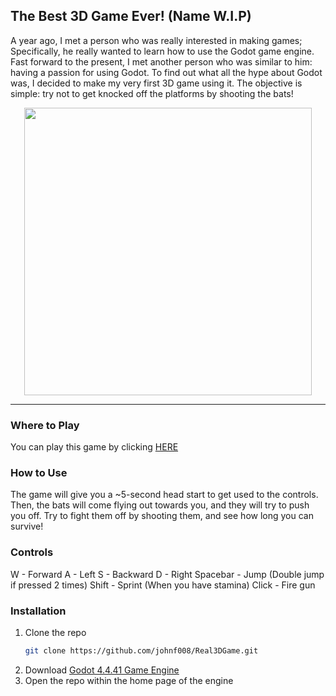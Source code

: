 ## The Best 3D Game Ever! (Name W.I.P)

A year ago, I met a person who was really interested in making games; Specifically, he really wanted to learn how to use the Godot game engine. Fast forward to the present, I met another person who was similar to him: having a passion for using Godot. To find out what all the hype about Godot was, I decided to make my very first 3D game using it. The objective is simple: try not to get knocked off the platforms by shooting the bats!

<p align="center">
  <img width="460" src="https://github.com/user-attachments/assets/2cfdeb44-cb24-4f45-9bf3-d80ddc0771d4">
</p>



---


### Where to Play
You can play this game by clicking <a href="https://regular-player.itch.io/the-best-3d-game" target="_blank">HERE</a>

### How to Use
The game will give you a ~5-second head start to get used to the controls. Then, the bats will come flying out towards you, and they will try to push you off. Try to fight them off by shooting them, and see how long you can survive!

### Controls
W - Forward
A - Left
S - Backward
D - Right
Spacebar - Jump (Double jump if pressed 2 times)
Shift - Sprint (When you have stamina)
Click - Fire gun

### Installation

1. Clone the repo
   ```sh
   git clone https://github.com/johnf008/Real3DGame.git
   ```
2. Download  <a href="https://godotengine.org/download/windows/" target="_blank">Godot 4.4.41 Game Engine</a>
3. Open the repo within the home page of the engine
